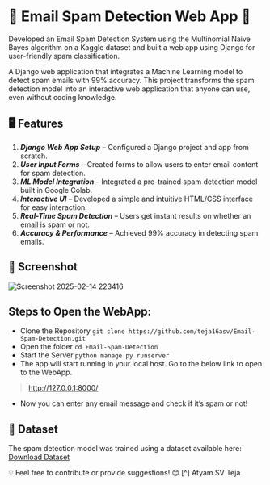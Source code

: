 # 📧 Email Spam Detection Web App 🚀

Developed an Email Spam Detection System using the Multinomial Naive Bayes algorithm on a Kaggle dataset and built a web app using Django for user-friendly spam classification.

A Django web application that integrates a Machine Learning model to detect spam emails with 99% accuracy. This project transforms the spam detection model into an interactive web application that anyone can use, even without coding knowledge.

## 🖥️ Features
1. ***Django Web App Setup*** – Configured a Django project and app from scratch.
2. ***User Input Forms*** – Created forms to allow users to enter email content for spam detection.
3. ***ML Model Integration*** – Integrated a pre-trained spam detection model built in Google Colab.
4. ***Interactive UI*** – Developed a simple and intuitive HTML/CSS interface for easy interaction.
5. ***Real-Time Spam Detection*** – Users get instant results on whether an email is spam or not.
6. ***Accuracy & Performance*** – Achieved 99% accuracy in detecting spam emails.

## 📸 Screenshot
![Screenshot 2025-02-14 223416](https://github.com/user-attachments/assets/a7cffe00-0db0-4f26-92df-9b0b5eb01ab4)

## Steps to Open the WebApp:
* Clone the Repository
`git clone https://github.com/teja16asv/Email-Spam-Detection.git`
* Open the folder
`cd Email-Spam-Detection`
* Start the Server
`python manage.py runserver`
* The app will start running in your local host. Go to the below link to open to the WebApp.
> http://127.0.0.1:8000/
* Now you can enter any email message and check if it’s spam or not!

## 📂 Dataset
The spam detection model was trained using a dataset available here:
[Download Dataset](https://drive.google.com/file/d/1MQQdM2DLan07qGiXIO5Qp1n3831Bw9s2/view?usp=sharing)

💡 Feel free to contribute or provide suggestions! 😊
[^] Atyam SV Teja

